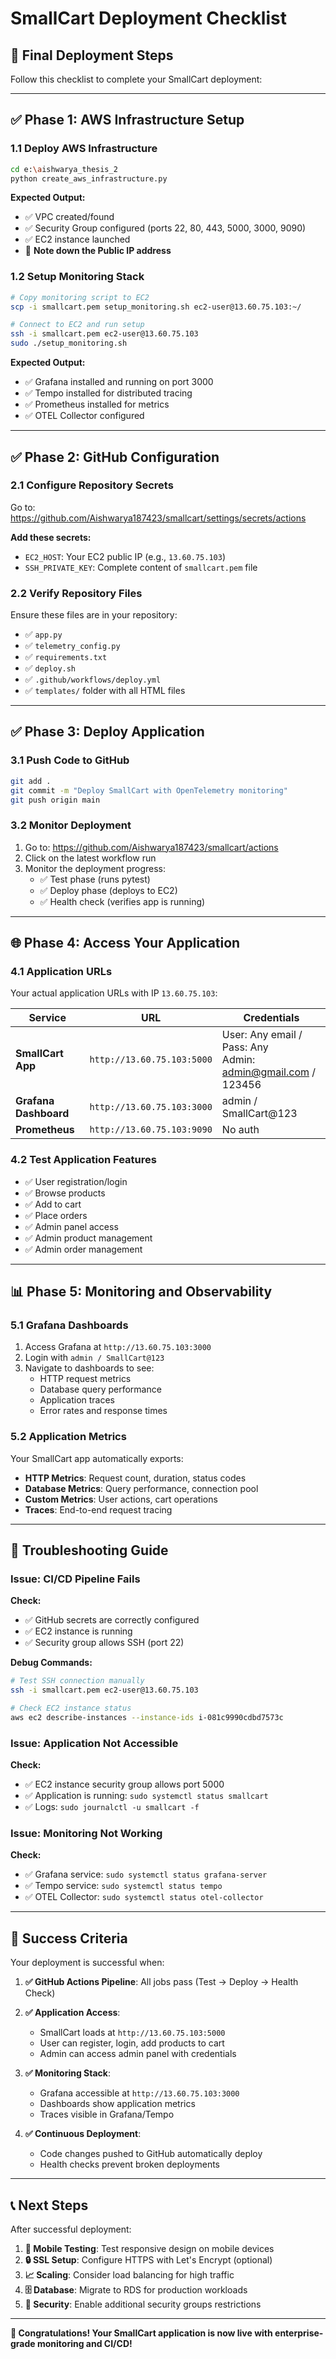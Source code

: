 # SmallCart Deployment Checklist

## 🎯 **Final Deployment Steps**

Follow this checklist to complete your SmallCart deployment:

---

## ✅ **Phase 1: AWS Infrastructure Setup**

### 1.1 Deploy AWS Infrastructure
```bash
cd e:\aishwarya_thesis_2
python create_aws_infrastructure.py
```

**Expected Output:**
- ✅ VPC created/found
- ✅ Security Group configured (ports 22, 80, 443, 5000, 3000, 9090)
- ✅ EC2 instance launched
- 📍 **Note down the Public IP address**

### 1.2 Setup Monitoring Stack
```bash
# Copy monitoring script to EC2
scp -i smallcart.pem setup_monitoring.sh ec2-user@13.60.75.103:~/

# Connect to EC2 and run setup
ssh -i smallcart.pem ec2-user@13.60.75.103
sudo ./setup_monitoring.sh
```

**Expected Output:**
- ✅ Grafana installed and running on port 3000
- ✅ Tempo installed for distributed tracing
- ✅ Prometheus installed for metrics
- ✅ OTEL Collector configured

---

## ✅ **Phase 2: GitHub Configuration**

### 2.1 Configure Repository Secrets
Go to: https://github.com/Aishwarya187423/smallcart/settings/secrets/actions

**Add these secrets:**
- `EC2_HOST`: Your EC2 public IP (e.g., `13.60.75.103`)
- `SSH_PRIVATE_KEY`: Complete content of `smallcart.pem` file

### 2.2 Verify Repository Files
Ensure these files are in your repository:
- ✅ `app.py`
- ✅ `telemetry_config.py`
- ✅ `requirements.txt`
- ✅ `deploy.sh`
- ✅ `.github/workflows/deploy.yml`
- ✅ `templates/` folder with all HTML files

---

## ✅ **Phase 3: Deploy Application**

### 3.1 Push Code to GitHub
```bash
git add .
git commit -m "Deploy SmallCart with OpenTelemetry monitoring"
git push origin main
```

### 3.2 Monitor Deployment
1. Go to: https://github.com/Aishwarya187423/smallcart/actions
2. Click on the latest workflow run
3. Monitor the deployment progress:
   - ✅ Test phase (runs pytest)
   - ✅ Deploy phase (deploys to EC2)
   - ✅ Health check (verifies app is running)

---

## 🌐 **Phase 4: Access Your Application**

### 4.1 Application URLs
Your actual application URLs with IP `13.60.75.103`:

| Service | URL | Credentials |
|---------|-----|-------------|
| **SmallCart App** | `http://13.60.75.103:5000` | User: Any email / Pass: Any<br>Admin: admin@gmail.com / 123456 |
| **Grafana Dashboard** | `http://13.60.75.103:3000` | admin / SmallCart@123 |
| **Prometheus** | `http://13.60.75.103:9090` | No auth |

### 4.2 Test Application Features
- ✅ User registration/login
- ✅ Browse products
- ✅ Add to cart
- ✅ Place orders
- ✅ Admin panel access
- ✅ Admin product management
- ✅ Admin order management

---

## 📊 **Phase 5: Monitoring and Observability**

### 5.1 Grafana Dashboards
1. Access Grafana at `http://13.60.75.103:3000`
2. Login with `admin / SmallCart@123`
3. Navigate to dashboards to see:
   - HTTP request metrics
   - Database query performance
   - Application traces
   - Error rates and response times

### 5.2 Application Metrics
Your SmallCart app automatically exports:
- **HTTP Metrics**: Request count, duration, status codes
- **Database Metrics**: Query performance, connection pool
- **Custom Metrics**: User actions, cart operations
- **Traces**: End-to-end request tracing

---

## 🔧 **Troubleshooting Guide**

### Issue: CI/CD Pipeline Fails
**Check:**
- ✅ GitHub secrets are correctly configured
- ✅ EC2 instance is running
- ✅ Security group allows SSH (port 22)

**Debug Commands:**
```bash
# Test SSH connection manually
ssh -i smallcart.pem ec2-user@13.60.75.103

# Check EC2 instance status
aws ec2 describe-instances --instance-ids i-081c9990cdbd7573c
```

### Issue: Application Not Accessible
**Check:**
- ✅ EC2 instance security group allows port 5000
- ✅ Application is running: `sudo systemctl status smallcart`
- ✅ Logs: `sudo journalctl -u smallcart -f`

### Issue: Monitoring Not Working
**Check:**
- ✅ Grafana service: `sudo systemctl status grafana-server`
- ✅ Tempo service: `sudo systemctl status tempo`
- ✅ OTEL Collector: `sudo systemctl status otel-collector`

---

## 🎉 **Success Criteria**

Your deployment is successful when:

1. **✅ GitHub Actions Pipeline**: All jobs pass (Test → Deploy → Health Check)

2. **✅ Application Access**: 
   - SmallCart loads at `http://13.60.75.103:5000`
   - User can register, login, add products to cart
   - Admin can access admin panel with credentials

3. **✅ Monitoring Stack**:
   - Grafana accessible at `http://13.60.75.103:3000`
   - Dashboards show application metrics
   - Traces visible in Grafana/Tempo

4. **✅ Continuous Deployment**:
   - Code changes pushed to GitHub automatically deploy
   - Health checks prevent broken deployments

---

## 📞 **Next Steps**

After successful deployment:

1. **📱 Mobile Testing**: Test responsive design on mobile devices
2. **🔒 SSL Setup**: Configure HTTPS with Let's Encrypt (optional)
3. **📈 Scaling**: Consider load balancing for high traffic
4. **🗄️ Database**: Migrate to RDS for production workloads
5. **🔐 Security**: Enable additional security groups restrictions

---

**🎊 Congratulations! Your SmallCart application is now live with enterprise-grade monitoring and CI/CD!**
